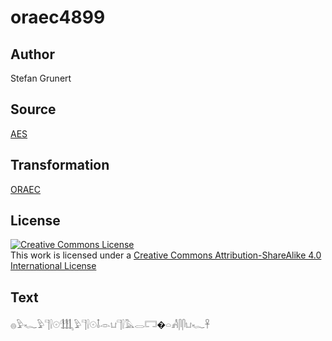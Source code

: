 # oraec4899

## Author

Stefan Grunert

## Source

[AES](https://github.com/simondschweitzer/aes)

## Transformation

[ORAEC](https://oraec.github.io/)

## License

<a rel="license" href="http://creativecommons.org/licenses/by-sa/4.0/"><img alt="Creative Commons License" style="border-width:0" src="https://i.creativecommons.org/l/by-sa/4.0/88x31.png" /></a><br />This work is licensed under a <a rel="license" href="http://creativecommons.org/licenses/by-sa/4.0/">Creative Commons Attribution-ShareAlike 4.0 International License</a>

## Text

𓐍𓅱𓆑𓅱𓊹𓍛𓇳𓃃𓅱𓊹𓍛𓇳𓄤𓁹𓂓𓊹𓍛𓅓𓂋𓉐�𓏏𓀻𓋴𓋴𓂓𓆑𓋹<br>
